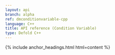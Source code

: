 ```yaml
---
layout: api
branch: alpha
ref: dmconditionvariable-cpp
language: C++
title: API reference (Condition Variable)
type: Defold C++
---
```

{% include anchor_headings.html html=content %}